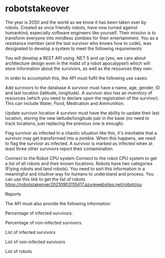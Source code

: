 # robotstakeover
 
The year is 2050 and the world as we know it has been taken over by robots.
Created as once friendly robots, have now turned against humankind,
especially software engineers like yourself. Their mission is to transform everyone into
mindless zombies for their entertainment.
You as a resistance member (and the last survivor who knows how to code),
was designated to develop a system to meet the following requirements

You will develop a REST API using .NET 5 and up (yes, we care about architecture design even in
the midst of a robot apocalypse!) which will store information about the survivors,
as well as the resources they own.

In order to accomplish this, the API must fulfil the following use cases:

Add survivors to the database
A survivor must have a name, age, gender, ID and last location (latitude, longitude).
A survivor also has an inventory of resources (which you need to declare
upon the registration of the survivor). This can include Water, Food, Medication and Ammunition.

Update survivor location
A survivor must have the ability to update their last location,
storing the new latitude/longitude pair in the base
(no need to track locations, just replacing the previous one is enough).

Flag survivor as infected
In a chaotic situation like this, it's inevitable that a survivor may get transformed into a zombie. When this happens, we need to flag the survivor as infected.
A survivor is marked as infected when at least three other survivors report their contamination.

Connect to the Robot CPU system
Connect to the robot CPU system to get a list of all robots and their known locations.
Robots have two categories (Flying robots and land robots).
You need to sort this information in a meaningful and intuitive way for humans to understand
and process. You can use this link to get the list of robots
https://robotstakeover20210903110417.azurewebsites.net/robotcpu


Reports

The API must also provide the following information:

Percentage of infected survivors.

Percentage of non-infected survivors.

List of infected survivors

List of non-infected survivors

List of robots

